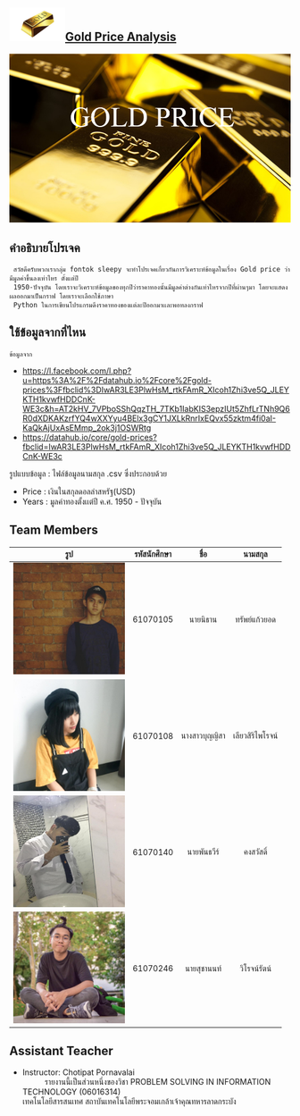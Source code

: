 <h2><a href=""><img src="img/goldbar.png" width="100px">Gold Price Analysis</a></h2>
<a href=""><img src="img/gold2.jpg" width="1000px"></a><br>

 ## คำอธิบายโปรเจค
     สวัสดึครับพวกเรากลุ่ม fontok sleepy จะทำโปรเจคเกี่ยวกันการวิเคราะห์ข้อมูลในเรื่อง Gold price ว่ามีมูลค่าขึ้นลงเท่าไหร ตั้งแต่ปี 
     1950-ปัจจุบัน โดยเราจะวิเคราะห์ข้อมูลของทุกปีว่าราคาทองนั้นมีมูลค่าต่างกันเท่าไหรจากปีที่ผ่านๆมา โดยจะแสดงผลออกมาเป็นกราฟ โดยเราจะเลือกใช้ภาษา
     Python ในการเขียนโปรแกรมดึงราคาทองของแต่ละปีออกมาเเละพอทลงกราฟ
 
 ## ใช้ข้อมูลจากที่ไหน 
    ข้อมูลจาก
  - https://l.facebook.com/l.php?u=https%3A%2F%2Fdatahub.io%2Fcore%2Fgold-prices%3Ffbclid%3DIwAR3LE3PlwHsM_rtkFAmR_XIcoh1Zhi3ve5Q_JLEYKTH1kvwfHDDCnK-WE3c&h=AT2kHV_7VPboSShQqzTH_7TKb1IabKIS3epzIUt5ZhfLrTNh9Q6R0dXDKAKzrfYQ4wXXYyu4BElx3gCY1JXLkRnrIxEQvx55zktm4fi0aI-KaQkAjUxAsEMmp_2ok3j1OSWRtg
  - https://datahub.io/core/gold-prices?fbclid=IwAR3LE3PlwHsM_rtkFAmR_XIcoh1Zhi3ve5Q_JLEYKTH1kvwfHDDCnK-WE3c
  
   รูปแบบข้อมูล : ไฟล์ข้อมูลนามสกุล .csv ซึ่งประกอบด้วย
 - Price : เงินในสกุลดอลล่าสหรัฐ(USD)
 - Years : มูลค่าทองตั้งเเต่ปี ค.ศ. 1950 - ปัจจุบัน
 
 ## Team Members
| รูป | รหัสนักศึกษา        | ชื่อ | นามสกุล |
|:-:| :-------------: |:----------:|:--------:|
 | <a href=""><img src="img/game.jpg" width="200px" height="200px"></a> | 61070105 | นายนิธาน | ทรัพย์แก้วยอด |
 | <a href=""><img src="img/mangpor.jpg" width="200px" height="200px"></a> | 61070108 | นางสาวบุญญิสา | เลียวสิริไพโรจน์ |
 | <a href=""><img src="img/ball.jpg" width="200px" height="200px"></a> | 61070140| นายพันธวีร์ | คงสวัสดิ์  |
 | <a href=""><img src="img/non.jpg" width="200px" height="200px"></a> | 61070246 | นายสุชานนท์ | วิโรจน์รัตน์  |
 
 ## Assistant Teacher
 - Instructor: Chotipat Pornavalai
 <br>&nbsp;&nbsp;&nbsp;&nbsp;&nbsp;&nbsp;&nbsp;&nbsp;&nbsp;&nbsp;รายงานนี้เป็นส่วนหนึ่งของวิชา PROBLEM SOLVING IN INFORMATION TECHNOLOGY (06016314)
 <br>เทคโนโลยีสารสนเทศ สถาบันเทคโนโลยีพระจอมเกล้าเจ้าคุณทหารลาดกระบัง 
